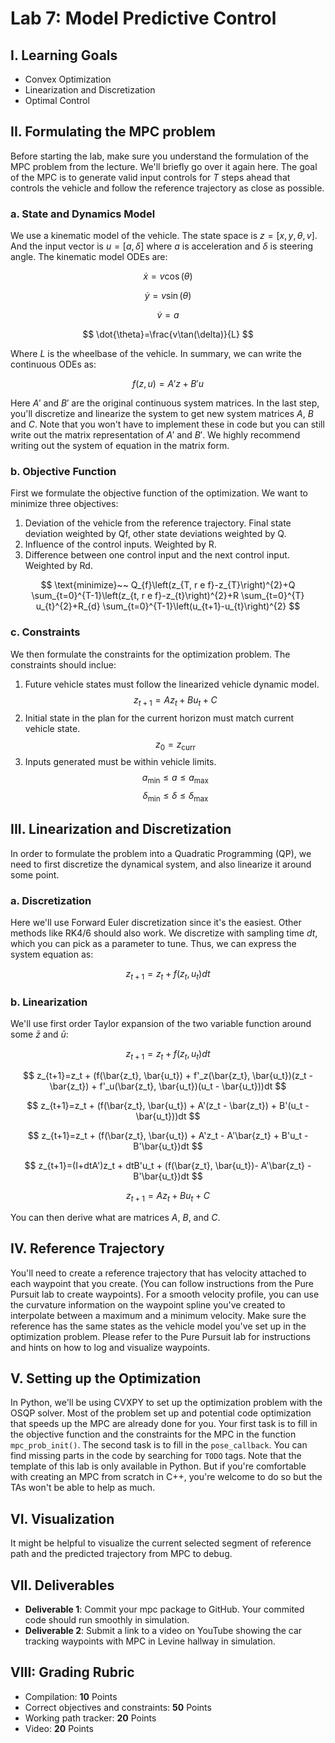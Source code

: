 # Lab 7: Model Predictive Control

## I. Learning Goals

- Convex Optimization
- Linearization and Discretization
- Optimal Control

## II. Formulating the MPC problem

Before starting the lab, make sure you understand the formulation of the MPC problem from the lecture. We'll briefly go over it again here. The goal of the MPC is to generate valid input controls for $T$ steps ahead that controls the vehicle and follow the reference trajectory as close as possible.

### a. State and Dynamics Model

We use a kinematic model of the vehicle. The state space is $z=[x, y, \theta, v]$. And the input vector is $u=[a, \delta]$ where $a$ is acceleration and $\delta$ is steering angle. The kinematic model ODEs are:

$$
\dot{x}=v\cos(\theta)
$$

$$
\dot{y}=v\sin(\theta)
$$

$$
\dot{v}=a
$$

$$
\dot{\theta}=\frac{v\tan(\delta)}{L}
$$

Where $L$ is the wheelbase of the vehicle. In summary, we can write the continuous ODEs as:

$$
f(z, u)=A'z+B'u
$$

Here $A'$ and $B'$ are the original continuous system matrices. In the last step, you'll discretize and linearize the system to get new system matrices $A$, $B$ and $C$. Note that you won't have to implement these in code but you can still write out the matrix representation of $A'$ and $B'$. We highly recommend writing out the system of equation in the matrix form.

### b. Objective Function

First we formulate the objective function of the optimization. We want to minimize three objectives:
1. Deviation of the vehicle from the reference trajectory. Final state deviation weighted by Qf, other state deviations weighted by Q.
2. Influence of the control inputs. Weighted by R.
3. Difference between one control input and the next control input. Weighted by Rd.

<!-- $$\text{minimize}~~~u^TRu + (x-x_{\text{ref}})_{0,\ldots,T-1}^TQ(x-x_{\text{ref}})_{0,\ldots,T-1} + (x-x_{\text{ref}})_{T}^TQ_f(x-x_{\text{ref}})_{T} + (u_{1,\ldots,T}-u_{0,\ldots,T-1})^TR_d(u_{1,\ldots,T}-u_{0,\ldots,T-1})$$ -->

$$
\text{minimize}~~ Q_{f}\left(z_{T, r e f}-z_{T}\right)^{2}+Q \sum_{t=0}^{T-1}\left(z_{t, r e f}-z_{t}\right)^{2}+R \sum_{t=0}^{T} u_{t}^{2}+R_{d} \sum_{t=0}^{T-1}\left(u_{t+1}-u_{t}\right)^{2}
$$

### c. Constraints

We then formulate the constraints for the optimization problem. The constraints should inclue:
1. Future vehicle states must follow the linearized vehicle dynamic model.
   $$z_{t+1}=Az_t+Bu_t+C$$
2. Initial state in the plan for the current horizon must match current vehicle state.
   $$z_{0}=z_{\text{curr}}$$
3. Inputs generated must be within vehicle limits.
   $$a_{\text{min}} \leq a \leq a_{\text{max}}$$
   $$\delta_{\text{min}} \leq \delta \leq \delta_{\text{max}}$$

## III. Linearization and Discretization

In order to formulate the problem into a Quadratic Programming (QP), we need to first discretize the dynamical system, and also linearize it around some point.

### a. Discretization

Here we'll use Forward Euler discretization since it's the easiest. Other methods like RK4/6 should also work. We discretize with sampling time $dt$, which you can pick as a parameter to tune. Thus, we can express the system equation as:

$$z_{t+1} = z_t + f(z_t, u_t)dt$$

### b. Linearization
We'll use first order Taylor expansion of the two variable function around some $\bar{z}$ and $\bar{u}$:

$$
z_{t+1}=z_t + f(z_t, u_t)dt
$$

$$
z_{t+1}=z_t + (f(\bar{z_t}, \bar{u_t}) + f'_z(\bar{z_t}, \bar{u_t})(z_t - \bar{z_t}) + f'_u(\bar{z_t}, \bar{u_t})(u_t - \bar{u_t}))dt
$$

$$
z_{t+1}=z_t + (f(\bar{z_t}, \bar{u_t}) + A'(z_t - \bar{z_t}) + B'(u_t - \bar{u_t}))dt
$$

$$
z_{t+1}=z_t + (f(\bar{z_t}, \bar{u_t}) + A'z_t - A'\bar{z_t} + B'u_t - B'\bar{u_t})dt
$$

$$
z_{t+1}=(I+dtA')z_t + dtB'u_t + (f(\bar{z_t}, \bar{u_t})- A'\bar{z_t} - B'\bar{u_t})dt
$$

$$
z_{t+1} = Az_t + Bu_t + C
$$

You can then derive what are matrices $A$, $B$, and $C$.

## IV. Reference Trajectory

You'll need to create a reference trajectory that has velocity attached to each waypoint that you create. (You can follow instructions from the Pure Pursuit lab to create waypoints). For a smooth velocity profile, you can use the curvature information on the waypoint spline you've created to interpolate between a maximum and a minimum velocity. Make sure the reference has the same states as the vehicle model you've set up in the optimization problem. Please refer to the Pure Pursuit lab for instructions and hints on how to log and visualize waypoints.

## V. Setting up the Optimization

In Python, we'll be using CVXPY to set up the optimization problem with the OSQP solver. Most of the problem set up and potential code optimization that speeds up the MPC are already done for you. Your first task is to fill in the objective function and the constraints for the MPC in the function `mpc_prob_init()`. The second task is to fill in the `pose_callback`. You can find missing parts in the code by searching for `TODO` tags. Note that the template of this lab is only available in Python. But if you're comfortable with creating an MPC from scratch in C++, you're welcome to do so but the TAs won't be able to help as much.

## VI. Visualization

It might be helpful to visualize the current selected segment of reference path and the predicted trajectory from MPC to debug.

## VII. Deliverables

- **Deliverable 1**: Commit your mpc package to GitHub. Your commited code should run smoothly in simulation.
- **Deliverable 2**: Submit a link to a video on YouTube showing the car tracking waypoints with MPC in Levine hallway in simulation. 

## VIII: Grading Rubric
- Compilation: **10** Points
- Correct objectives and constraints: **50** Points
- Working path tracker: **20** Points
- Video: **20** Points
